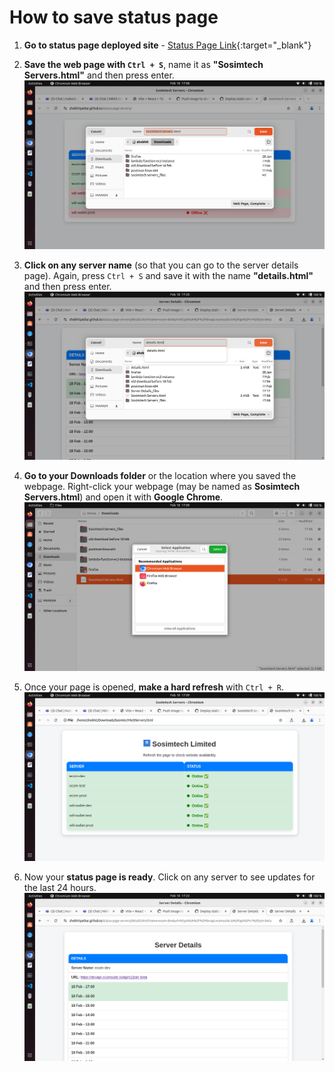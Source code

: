 # How to save status page

1. **Go to status page deployed site**  - [Status Page Link]("https://shobhitpatkar.github.io/status-page-servers/"){:target="_blank"}


2. **Save the web page with `Ctrl + S`**, name it as **"Sosimtech Servers.html"** and then press enter.  
   ![pic_1](images/pic_1.png)

3. **Click on any server name** (so that you can go to the server details page). Again, press `Ctrl + S` and save it with the name **"details.html"** and then press enter.  
   ![pic_4](images/pic_4.png)

4. **Go to your Downloads folder** or the location where you saved the webpage. Right-click your webpage (may be named as **Sosimtech Servers.html**) and open it with **Google Chrome**.  
   ![pic_2](images/pic_2.png)

5. Once your page is opened, **make a hard refresh** with `Ctrl + R`.  
   ![pic_3](images/pic_3.png)

6. Now your **status page is ready**. Click on any server to see updates for the last 24 hours.
   ![pic_3](images/pic_5.png)